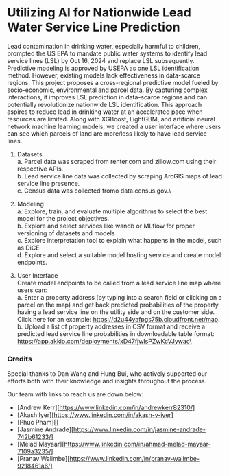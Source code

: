 # Utilizing AI for Nationwide Lead Water Service Line Prediction
Lead contamination in drinking water, especially harmful to children, prompted the US EPA to mandate public water systems to identify lead service lines (LSL) by Oct 16, 2024 and replace LSL subsequently. Predictive modeling is approved by USEPA as one LSL identification method. However, existing models lack effectiveness in data-scarce regions. This project proposes a cross-regional predictive model fueled by socio-economic, environmental and parcel data. By capturing complex interactions, it improves LSL prediction in data-scarce regions and can potentially revolutionize nationwide LSL identification. This approach aspires to reduce lead in drinking water at an accelerated pace when resources are limited. Along with XGBoost, LightGBM, and artificial neural network machine learning models, we created a user interface where users can see which parcels of land are more/less likely to have lead service lines.

1. Datasets \
   a. Parcel data was scraped from renter.com and zillow.com using their respective APIs.\
   b. Lead service line data was collected by scraping ArcGIS maps of lead service line presence.\
   c. Census data was collected fromo data.census.gov.\ 

2. Modeling \
  a. Explore, train, and evaluate multiple algorithms to select the best model for the project objectives.\
  b. Explore and select services like wandb or MLflow for proper versioning of datasets and models \
  c. Explore interpretation tool to explain what happens in the model, such as DiCE \
  d. Explore and select a suitable model hosting service and create model endpoints.

3. User Interface \
   Create model endpoints to be called from a lead service line map where users can: \
  a. Enter a property address (by typing into a search field or clicking on a parcel on the map) and get back predicted probabilities of the property having a lead service line on the utility side and on the customer side. Click here for an example: https://d2u44yafpgs75b.cloudfront.net/map. \
  b. Upload a list of property addresses in CSV format and receive a predicted lead service line probabilities in downloadable table format: https://app.akkio.com/deployments/xD47fjwIsPZwKcVJywac\
### Credits
Special thanks to Dan Wang and Hung Bui, who actively supported our efforts both with their knowledge and insights throughout the process.

Our team with links to reach us are down below:
- [Andrew Kerr][https://www.linkedin.com/in/andrewkerr82310/]
- [Akash Iyer][https://www.linkedin.com/in/akash-v-iyer]
- [Phuc Pham][]
- [Jasmine Andrade][https://www.linkedin.com/in/jasmine-andrade-742b61233/]
- [Melad Mayaar][https://www.linkedin.com/in/ahmad-melad-mayaar-7109a3235/]
- [Pranav Walimbe][https://www.linkedin.com/in/pranav-walimbe-9218461a6/]
